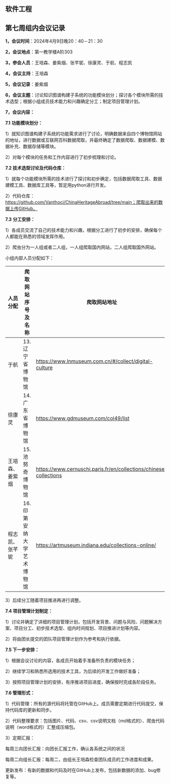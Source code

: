 ## 软件工程

## 第七周组内会议记录

**1，会议时间**：2024年4月9日晚20：40－21：30

**2，会议地点**：第一教学楼A阶303

**3，参会人员**：王培森、姜紫烟、张芊铌、徐康灵、于航、程志凯            

**4，会议主持**：王培森

**5，会议记录**：姜紫烟

**6，会议主题**：讨论知识图谱构建子系统的功能模块划分；探讨各个模块所需的技术选型；根据小组成员技术能力和兴趣确定分工；制定项目管理计划。

**7，会议内容：**

**7.1** **功能模块划分：**

1）就知识图谱构建子系统的功能需求进行了讨论，明确数据来自四个博物馆网站的地址，进行数据或互联网百科数据爬取，并最终确定了数据爬取、数据建模、数据补充、数据存储等模块。

2）对每个模块的任务和工作内容进行了初步梳理和讨论。

 

**7.2 技术选型讨论及代码仓库：**

1）就每个功能模块所需的技术进行了探讨和初步确定，包括数据爬取工具、数据建模工具、数据库工具等，暂定用python进行开发。

2）代码仓库：https://github.com/Vanthoci/ChinaHeritageAbroad/tree/main；爬取出来的数据上传GitHub。

 

**7.3** **分工安排：**

1）各成员交流了自己的技术能力和兴趣，根据分工进行了初步的安排，确保每个人都能在熟悉的领域发挥作用。

2）爬虫分为一人组或者二人组，一人组爬取国内网站，二人组爬取国外网站。

小组内部人员分配如下：

 

| 人员分配       | 爬取网站序号及名称        | 爬取网站地址                                                 |
| -------------- | ------------------------- | ------------------------------------------------------------ |
| 于航           | 13.辽宁省博物馆           | https://www.lnmuseum.com.cn/#/collect/digital-culture        |
| 徐康灵         | 14.广东省博物馆           | https://www.gdmuseum.com/col49/list                          |
| 王培森、姜紫烟 | 15.池努奇博物馆           | https://www.cernuschi.paris.fr/en/collections/chinese-collections |
| 程志凯、张芊铌 | 16.印第安纳大学艺术博物馆 | https://artmuseum.indiana.edu/collections-online/            |

3）后续分工随着项目推进再进行调整。

**7.4 项目管理计划制定：**

1）讨论并确定了详细的项目管理计划，包括开发背景、问题与风险、问题解决方案、项目分工、初步技术选型、组内时间规划、项目推进计划等内容。

2）将由团长提交的团队项目管理计划作为参考和执行依据。

 

**7.5 下一步安排：**

1）根据会议讨论的内容，各成员开始着手准备所负责的模块任务；

2）继续学习和熟悉所选用的技术工具，为后续的开发工作做好准备；

3）按照项目管理计划的安排，有序推进项目进度，确保按时完成各阶段任务。

 

**7.6 管理形式：**

1）代码管理：所有的源代码将托管在GitHub上。成员需要定期进行代码提交，保持代码库的更新和同步。

2）代码整理要求：包括图片、代码、csv、csv说明文档（md格式的）、爬虫代码说明（word格式的）汇整成压缩包。

3）定期汇报：

每周三向团长汇报：向团长汇报工作，确认各系统之间的状况

每周二向组长汇报：每周二，由组长王培森检查团队成员的工作进度和成果。

更新发布：有新的数据和代码及时在GitHub上发布，包括新数据的添加、bug修复等。